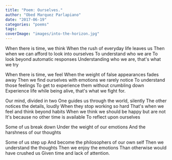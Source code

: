 ```yaml
---
title: "Poem: Ourselves."
author: "Obed Marquez Parlapiano"
date: "2017-06-19"
categories: "poems"
tags:
coverImage: "images/into-the-horizon.jpg"
---
```


When there is time, we think When the rush of everyday life leaves us Then when we can afford to look into ourselves To understand who we are To look beyond automatic responses Understanding who we are, that's what we try

When there is time, we feel When the weight of false appearances fades away Then we find ourselves with emotions we rarely notice To understand those feelings To get to experience them without crumbling down Experience life while being alive, that's what we fight for.

Our mind, divided in two One guides us through the world, silently The other notices the details, loudly When they stop working so hard That's when we feel and think beyond habits When we think we should be happy but are not It's because no other time is available To reflect upon ourselves

Some of us break down Under the weight of our emotions And the harshness of our thoughts

Some of us step up And become the philosophers of our own self Then we understand the thoughts Then we enjoy the emotions Than otherwise would have crushed us Given time and lack of attention.
